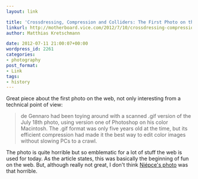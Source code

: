 ```yaml
---
layout: link

title: 'Crossdressing, Compression and Colliders: The First Photo on the Web'
linkurl: http://motherboard.vice.com/2012/7/10/crossdressing-compression-and-colliders-the-first-photo-on-the-web
author: Matthias Kretschmann

date: 2012-07-11 21:00:07+00:00
wordpress_id: 2261
categories:
- photography
post_format:
- Link
tags:
- history
---
```


Great piece about the first photo on the web, not only interesting from a technical point of view:

> de Gennaro had been toying around with a scanned .gif version of the July 18th photo, using version one of Photoshop on his color Macintosh. The .gif format was only five years old at the time, but its efficient compression had made it the best way to edit color images without slowing PCs to a crawl.

The photo is quite horrible but so emblematic for a lot of stuff the web is used for today. As the article states, this was basically the beginning of fun on the web. But, although really not great, I don't think [Niépce's photo](/niepces-camera-obscura-and-the-history-of-the-first-photograph/) was that horrible.

